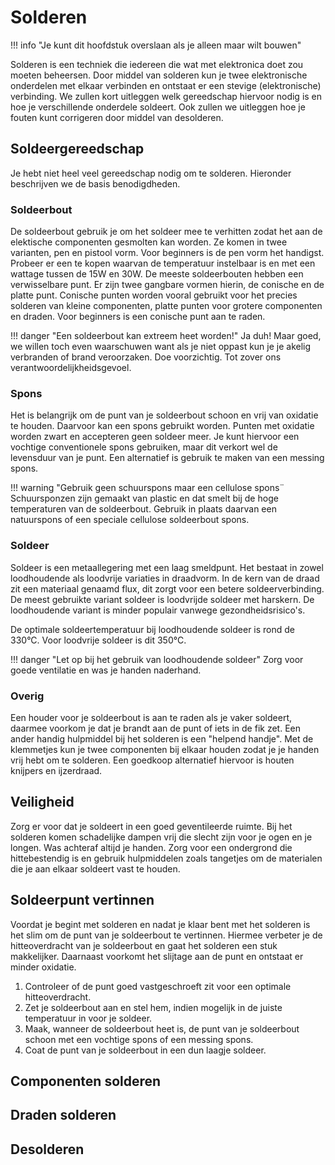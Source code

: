 # Solderen

!!! info "Je kunt dit hoofdstuk overslaan als je alleen maar wilt bouwen"

Solderen is een techniek die iedereen die wat met elektronica doet zou moeten beheersen. Door middel van solderen kun je twee elektronische onderdelen met elkaar verbinden en ontstaat er een stevige (elektronische) verbinding. We zullen kort uitleggen welk gereedschap hiervoor nodig is en hoe je verschillende onderdele soldeert. Ook zullen we uitleggen hoe je fouten kunt corrigeren door middel van desolderen.

## Soldeergereedschap

Je hebt niet heel veel gereedschap nodig om te solderen. Hieronder beschrijven we de basis benodigdheden.

### Soldeerbout

De soldeerbout gebruik je om het soldeer mee te verhitten zodat het aan de elektische componenten gesmolten kan worden. Ze komen in twee varianten, pen en pistool vorm. Voor beginners is de pen vorm het handigst. Probeer er een te kopen waarvan de temperatuur instelbaar is en met een wattage tussen de 15W en 30W. De meeste soldeerbouten hebben een verwisselbare punt. Er zijn twee gangbare vormen hierin, de conische en de platte punt. Conische punten worden vooral gebruikt voor het precies solderen van kleine componenten, platte punten voor grotere componenten en draden. Voor beginners is een conische punt aan te raden.

!!! danger "Een soldeerbout kan extreem heet worden!"
    Ja duh! Maar goed, we willen toch even waarschuwen want als je niet oppast kun je je akelig verbranden of brand veroorzaken. Doe voorzichtig. Tot zover ons verantwoordelijkheidsgevoel.

### Spons

Het is belangrijk om de punt van je soldeerbout schoon en vrij van oxidatie te houden. Daarvoor kan een spons gebruikt worden. Punten met oxidatie worden zwart en accepteren geen soldeer meer. Je kunt hiervoor een vochtige conventionele spons gebruiken, maar dit verkort wel de levensduur van je punt. Een alternatief is gebruik te maken van een messing spons.

!!! warning "Gebruik geen schuurspons maar een cellulose spons¨
    Schuursponzen zijn gemaakt van plastic en dat smelt bij de hoge temperaturen van de soldeerbout. Gebruik in plaats daarvan een natuurspons of een speciale cellulose soldeerbout spons.

### Soldeer

Soldeer is een metaallegering met een laag smeldpunt. Het bestaat in zowel loodhoudende als loodvrije variaties in draadvorm. In de kern van de draad zit een materiaal genaamd flux, dit zorgt voor een betere soldeerverbinding. De meest gebruikte variant soldeer is loodvrijde soldeer met harskern. De loodhoudende variant is minder populair vanwege gezondheidsrisico's.

De optimale soldeertemperatuur bij loodhoudende soldeer is rond de 330°C. Voor loodvrije soldeer is dit 350°C.

!!! danger "Let op bij het gebruik van loodhoudende soldeer"
    Zorg voor goede ventilatie en was je handen naderhand.
    
### Overig

Een houder voor je soldeerbout is aan te raden als je vaker soldeert, daarmee voorkom je dat je brandt aan de punt of iets in de fik zet. Een ander handig hulpmiddel bij het solderen is een "helpend handje". Met de klemmetjes kun je twee componenten bij elkaar houden zodat je je handen vrij hebt om te solderen. Een goedkoop alternatief hiervoor is houten knijpers en ijzerdraad. 

## Veiligheid

Zorg er voor dat je soldeert in een goed geventileerde ruimte. Bij het solderen komen schadelijke dampen vrij die slecht zijn voor je ogen en je longen. Was achteraf altijd je handen. Zorg voor een ondergrond die hittebestendig is en gebruik hulpmiddelen zoals tangetjes om de materialen die je aan elkaar soldeert vast te houden.

## Soldeerpunt vertinnen

Voordat je begint met solderen en nadat je klaar bent met het solderen is het slim om de punt van je soldeerbout te vertinnen. Hiermee verbeter je de hitteoverdracht van je soldeerbout en gaat het solderen een stuk makkelijker. Daarnaast voorkomt het slijtage aan de punt en ontstaat er minder oxidatie.

1. Controleer of de punt goed vastgeschroeft zit voor een optimale hitteoverdracht.
2. Zet je soldeerbout aan en stel hem, indien mogelijk in de juiste temperatuur in voor je soldeer.
3. Maak, wanneer de soldeerbout heet is, de punt van je soldeerbout schoon met een vochtige spons of een messing spons.
4. Coat de punt van je soldeerbout in een dun laagje soldeer.

## Componenten solderen

## Draden solderen

## Desolderen

